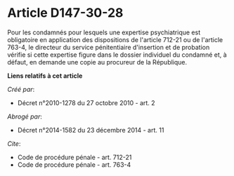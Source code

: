 # Article D147-30-28

Pour les condamnés pour lesquels une expertise psychiatrique est obligatoire en application des dispositions de l'article
712-21 ou de l'article 763-4, le directeur du service pénitentiaire d'insertion et de probation vérifie si cette expertise
figure dans le dossier individuel du condamné et, à défaut, en demande une copie au procureur de la République.

**Liens relatifs à cet article**

_Créé par_:

  - Décret n°2010-1278 du 27 octobre 2010 - art. 2

_Abrogé par_:

  - Décret n°2014-1582 du 23 décembre 2014 - art. 11

_Cite_:

  - Code de procédure pénale - art. 712-21
  - Code de procédure pénale - art. 763-4
